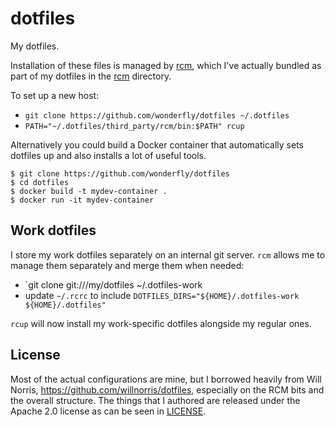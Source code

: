 # dotfiles
My dotfiles.

Installation of these files is managed by [rcm][rcm], which I've actually
bundled as part of my dotfiles in the [rcm](./rcm/) directory.

[rcm]: https://github.com/thoughtbot/rcm

To set up a new host:

* `git clone https://github.com/wonderfly/dotfiles ~/.dotfiles`
* `PATH="~/.dotfiles/third_party/rcm/bin:$PATH" rcup`

Alternatively you could build a Docker container that automatically sets
dotfiles up and also installs a lot of useful tools.

```
$ git clone https://github.com/wonderfly/dotfiles
$ cd dotfiles
$ docker build -t mydev-container .
$ docker run -it mydev-container
```

## Work dotfiles

I store my work dotfiles separately on an internal git server. `rcm` allows me
to manage them separately and merge them when needed:

* `git clone git://<internal-server>/my/dotfiles ~/.dotfiles-work
* update `~/.rcrc` to include `DOTFILES_DIRS="${HOME}/.dotfiles-work ${HOME}/.dotfiles"`

`rcup` will now install my work-specific dotfiles alongside my regular ones.

## License

Most of the actual configurations are mine, but I borrowed heavily from Will
Norris, <https://github.com/willnorris/dotfiles>, especially on the RCM bits and
the overall structure. The things that I authored are released under the Apache
2.0 license as can be seen in [LICENSE](./LICENSE).
